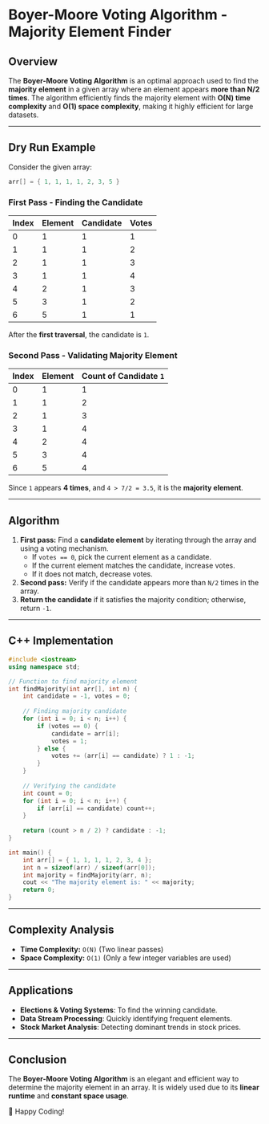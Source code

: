 # Boyer-Moore Voting Algorithm - Majority Element Finder

## Overview
The **Boyer-Moore Voting Algorithm** is an optimal approach used to find the **majority element** in a given array where an element appears **more than N/2 times**. The algorithm efficiently finds the majority element with **O(N) time complexity** and **O(1) space complexity**, making it highly efficient for large datasets.

---

## Dry Run Example
Consider the given array:
```cpp
arr[] = { 1, 1, 1, 1, 2, 3, 5 }
```
### **First Pass - Finding the Candidate**
| Index  | Element | Candidate | Votes |
|--------|---------|------------|--------|
| 0      | 1       | 1          | 1      |
| 1      | 1       | 1          | 2      |
| 2      | 1       | 1          | 3      |
| 3      | 1       | 1          | 4      |
| 4      | 2       | 1          | 3      |
| 5      | 3       | 1          | 2      |
| 6      | 5       | 1          | 1      |

After the **first traversal**, the candidate is `1`.

### **Second Pass - Validating Majority Element**
| Index  | Element | Count of Candidate `1` |
|--------|---------|----------------------|
| 0      | 1       | 1                    |
| 1      | 1       | 2                    |
| 2      | 1       | 3                    |
| 3      | 1       | 4                    |
| 4      | 2       | 4                    |
| 5      | 3       | 4                    |
| 6      | 5       | 4                    |

Since `1` appears **4 times**, and `4 > 7/2 = 3.5`, it is the **majority element**.

---

## Algorithm
1. **First pass:** Find a **candidate element** by iterating through the array and using a voting mechanism.
   - If `votes == 0`, pick the current element as a candidate.
   - If the current element matches the candidate, increase votes.
   - If it does not match, decrease votes.
2. **Second pass:** Verify if the candidate appears more than `N/2` times in the array.
3. **Return the candidate** if it satisfies the majority condition; otherwise, return `-1`.

---

## C++ Implementation
```cpp
#include <iostream>
using namespace std;

// Function to find majority element
int findMajority(int arr[], int n) {
    int candidate = -1, votes = 0;
    
    // Finding majority candidate
    for (int i = 0; i < n; i++) {
        if (votes == 0) {
            candidate = arr[i];
            votes = 1;
        } else {
            votes += (arr[i] == candidate) ? 1 : -1;
        }
    }
    
    // Verifying the candidate
    int count = 0;
    for (int i = 0; i < n; i++) {
        if (arr[i] == candidate) count++;
    }
    
    return (count > n / 2) ? candidate : -1;
}

int main() {
    int arr[] = { 1, 1, 1, 1, 2, 3, 4 };
    int n = sizeof(arr) / sizeof(arr[0]);
    int majority = findMajority(arr, n);
    cout << "The majority element is: " << majority;
    return 0;
}
```

---

## Complexity Analysis
- **Time Complexity:** `O(N)` (Two linear passes)
- **Space Complexity:** `O(1)` (Only a few integer variables are used)

---

## Applications
- **Elections & Voting Systems**: To find the winning candidate.
- **Data Stream Processing**: Quickly identifying frequent elements.
- **Stock Market Analysis**: Detecting dominant trends in stock prices.

---

## Conclusion
The **Boyer-Moore Voting Algorithm** is an elegant and efficient way to determine the majority element in an array. It is widely used due to its **linear runtime** and **constant space usage**.

🚀 Happy Coding!

